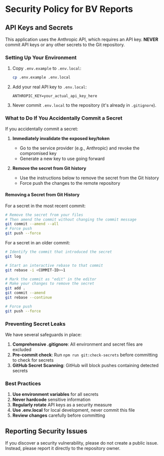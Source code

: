 # Security Policy for BV Reports

## API Keys and Secrets

This application uses the Anthropic API, which requires an API key. **NEVER** commit API keys or any other secrets to the Git repository. 

### Setting Up Your Environment

1. Copy `.env.example` to `.env.local`:
   ```bash
   cp .env.example .env.local
   ```

2. Add your real API key to `.env.local`:
   ```
   ANTHROPIC_KEY=your_actual_api_key_here
   ```

3. Never commit `.env.local` to the repository (it's already in `.gitignore`).

### What to Do If You Accidentally Commit a Secret

If you accidentally commit a secret:

1. **Immediately invalidate the exposed key/token**
   - Go to the service provider (e.g., Anthropic) and revoke the compromised key
   - Generate a new key to use going forward

2. **Remove the secret from Git history**
   - Use the instructions below to remove the secret from the Git history
   - Force push the changes to the remote repository

#### Removing a Secret from Git History

For a secret in the most recent commit:

```bash
# Remove the secret from your files
# Then amend the commit without changing the commit message
git commit --amend --all
# Force push
git push --force
```

For a secret in an older commit:

```bash
# Identify the commit that introduced the secret
git log

# Start an interactive rebase to that commit
git rebase -i <COMMIT-ID>~1

# Mark the commit as "edit" in the editor
# Make your changes to remove the secret
git add .
git commit --amend
git rebase --continue

# Force push
git push --force
```

### Preventing Secret Leaks

We have several safeguards in place:

1. **Comprehensive .gitignore**: All environment and secret files are excluded
2. **Pre-commit check**: Run `npm run git:check-secrets` before committing to check for secrets
3. **GitHub Secret Scanning**: GitHub will block pushes containing detected secrets

### Best Practices

1. **Use environment variables** for all secrets
2. **Never hardcode** sensitive information
3. **Regularly rotate** API keys as a security measure
4. **Use .env.local** for local development, never commit this file
5. **Review changes** carefully before committing

## Reporting Security Issues

If you discover a security vulnerability, please do not create a public issue. Instead, please report it directly to the repository owner.

